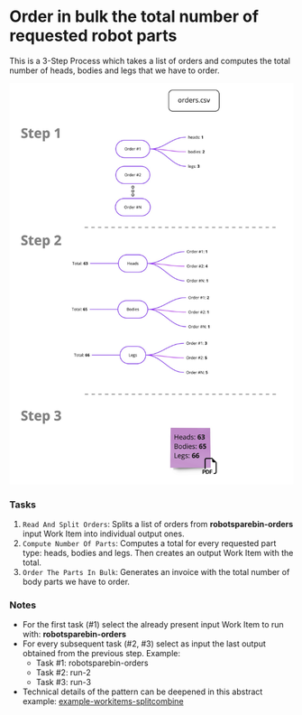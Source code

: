 # Order in bulk the total number of requested robot parts

This is a 3-Step Process which takes a list of orders and computes the total number of
heads, bodies and legs that we have to order.

![Process diagram](devdata/example-orders-distribution.jpg)


### Tasks

1. `Read And Split Orders`: Splits a list of orders from **robotsparebin-orders** input
   Work Item into individual output ones.
2. `Compute Number Of Parts`: Computes a total for every requested part type: heads,
   bodies and legs. Then creates an output Work Item with the total.
3. `Order The Parts In Bulk`: Generates an invoice with the total number of body parts
   we have to order.


### Notes

- For the first task (#1) select the already present input Work Item to run with:
  **robotsparebin-orders**
- For every subsequent task (#2, #3) select as input the last output obtained from the
  previous step. Example:
  - Task #1: robotsparebin-orders
  - Task #2: run-2
  - Task #3: run-3
- Technical details of the pattern can be deepened in this abstract example:
  [example-workitems-splitcombine](https://github.com/robocorp/example-workitems-splitcombine)
